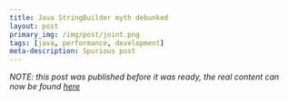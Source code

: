 ```yaml
---
title: Java StringBuilder myth debunked
layout: post
primary_img: /img/post/joint.png
tags: [java, performance, development]
meta-description: Spurious post
---
```


*NOTE: this post was published before it was ready, the real content can now be found [here][goto]*

[goto]: 2013/03/11/java-stringbuilder-myth-now-with-content/
